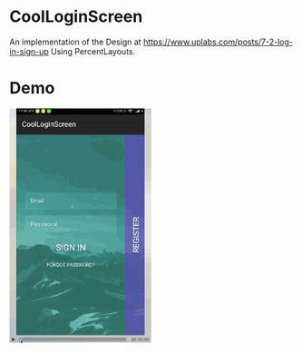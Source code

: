 # CoolLoginScreen
An implementation of the Design at https://www.uplabs.com/posts/7-2-log-in-sign-up Using PercentLayouts.


# Demo
<img src="https://github.com/anupamchugh/CoolLoginScreen/blob/master/demo.gif" width="250">
